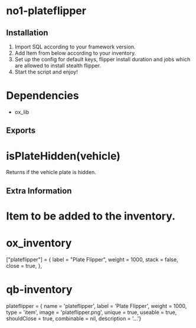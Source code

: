 # no1-plateflipper

## Installation

1. Import SQL according to your framework version.
2. Add Item from below according to your inventory.
3. Set up the config for default keys, flipper install duration and jobs which are allowed to install stealth flipper.
4. Start the script and enjoy!

# Dependencies
- ox_lib

## Exports

# isPlateHidden(vehicle)
Returns if the vehicle plate is hidden.

## Extra Information

# Item to be added to the inventory.

# ox_inventory
["plateflipper"] = {
	label = "Plate Flipper",
	weight = 1000,
	stack = false,
	close = true,
},

# qb-inventory
plateflipper                 = { name = 'plateflipper', label = 'Plate Flipper', weight = 1000, type = 'item', image = 'plateflipper.png', unique = true, useable = true, shouldClose = true, combinable = nil, description = '...'}